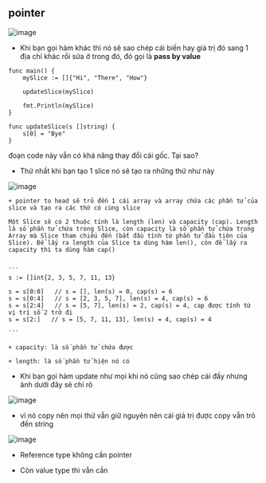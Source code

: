 ## pointer

![image](https://user-images.githubusercontent.com/45547213/69689479-a89e3e00-10fb-11ea-93ea-5a0bd1d9b4f6.png)

- Khi bạn gọi hàm khác thì nó sẽ sao chép cái biến hay giá trị đó sang 1 địa chỉ khác rồi sửa ở trong đó, đó gọi là **pass by value**

```
func main() {
    mySlice := []{"Hi", "There", "How"}

    updateSlice(mySlice)

    fmt.Println(mySlice)
}

func updateSlice(s []string) {
    s[0] = "Bye"
}

```

đoạn code này vẫn có khá năng thay đổi cái gốc. Tại sao?

- Thứ nhất khi bạn tạo 1 slice nó sẽ tạo ra những thứ như này

![image](https://user-images.githubusercontent.com/45547213/69693229-48ad9480-1107-11ea-9f15-67d93214d456.png)

    + pointer to head sẽ trỏ đến 1 cái array và array chứa các phần tử của slice và tạo ra các thứ có cùng slice

    Một Slice sẽ có 2 thuộc tính là length (len) và capacity (cap). Length là số phần tử chứa trong Slice, còn capacity là số phần tử chứa trong Array mà Slice tham chiếu đến (bắt đầu tính từ phần tử đầu tiên của Slice). Để lấy ra length của Slice ta dùng hàm len(), còn để lấy ra capacity thì ta dùng hàm cap()


    ```
    s := []int{2, 3, 5, 7, 11, 13}

    s = s[0:0]   // s = [], len(s) = 0, cap(s) = 6
    s = s[0:4]   // s = [2, 3, 5, 7], len(s) = 4, cap(s) = 6
    s = s[2:4]   // s = [5, 7], len(s) = 2, cap(s) = 4, cap được tính từ vị trí số 2 trở đi
    s = s[2:]   // s = [5, 7, 11, 13], len(s) = 4, cap(s) = 4

    ```

    + capacity: là số phần tử chứa được

    + length: là số phần tử hiện nó có



- Khi bạn gọi hàm update như mọi khi nó cũng sao chép cái đấy nhưng ảnh dưới đây sẽ chỉ rõ

![image](https://user-images.githubusercontent.com/45547213/69693383-c1acec00-1107-11ea-924c-db1fcccbad1d.png)

- vì nó copy nên mọi thứ vẫn giữ nguyên nên cái giá trị được copy vẫn trỏ đến string



![image](https://user-images.githubusercontent.com/45547213/69693659-b8704f00-1108-11ea-92cd-e92ef0fdc2bf.png)

- Reference type không cần pointer

- Còn value type thì vẫn cần
